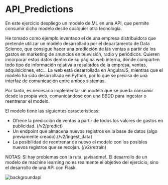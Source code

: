 # API_Predictions

En este ejercicio despliego un modelo de ML en una API, que permite consumir dicho modelo desde cualquier otra tecnología. 

He tomado como ejemplo inventado el de una empresa distribuidora que pretende utilizar un modelo desarrollado por el departamento de Data Science, que consigue hacer una predicción de las ventas a partir de los gastos en marketing de anuncios en televisión, radio y periódicos. Quieren incorporar estos datos dentro de su página web interna, donde comparten todo tipo de información relativa a resultados de la empresa, ventas, adquisiciones, etc... 
La web está desarrollada en AngularJS, mientras que el modelo ha sido desarrollado en Python, por lo que se precisa de una interfaz de comunicación entre ambos sistemas.

Por tanto, es necesario implementar un modelo que se pueda consumir desde la propia web, comunicándose con una BBDD para ingestar o reentrenar el modelo. 

El modelo tiene las siguientes características:
- Ofrece la predicción de ventas a partir de todos los valores de gastos en publicidad. (/v2/predict)
- Un endpoint que almacena nuevos registros en la base de datos (algo previamente creado).(/v2/ingest_data)
- La posibilidad de reentrenar de nuevo el modelo con los posibles nuevos registros que se recojan. (/v2/retrain)

NOTAS:
Si hay problemas con la ruta, ¡avisadme!. El desarrollo de un modelo de machine learning no es realmente el objetivo del ejercicio, sino el desarrollo de una API con Flask.

![backgroundapi](https://github.com/braugilabert/API_Predictions/assets/130987096/2d470e97-215c-429d-a8a1-9716acaa2d3b)
